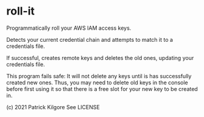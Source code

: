 # roll-it

Programmatically roll your AWS IAM access keys.

Detects your current credential chain and attempts to match it to a credentials file.

If successful, creates remote keys and deletes the old ones, updating your credentials
file.

This program fails safe: It will not delete any keys until is has successfully created 
new ones. Thus, you may need to delete old keys in the console before first using it
so that there is a free slot for your new key to be created in.

(c) 2021 Patrick Kilgore
See LICENSE
